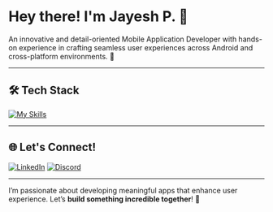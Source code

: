 # Hey there! I'm Jayesh P. 👋

An innovative and detail-oriented Mobile Application Developer with hands-on experience in crafting seamless user experiences across Android and cross-platform environments. 🚀

---

## 🛠️ Tech Stack


[![My Skills](https://skillicons.dev/icons?i=kotlin,androidstudio,firebase,mysql,aws,unity,flutter,python,java,vscode,git,github,linux,apple,windows)](https://github.com/iJayeshPatil)
 
---

## 🌐 Let's Connect!

[![LinkedIn](https://skillicons.dev/icons?i=linkedin)](https://www.linkedin.com/in/jayesh8/)  [![Discord](https://skillicons.dev/icons?i=discord)](https://discord.com/channels/@me/842394087474593862)

---

I’m passionate about developing meaningful apps that enhance user experience. Let’s **build something incredible together**! 🌟
